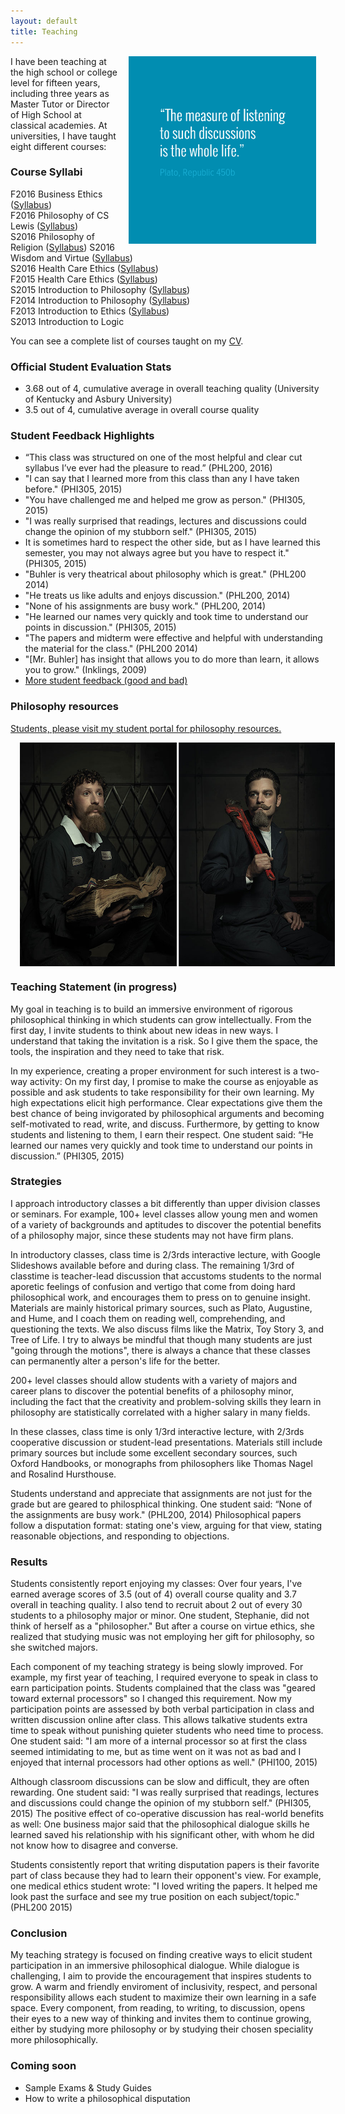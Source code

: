 ```yaml
---
layout: default
title: Teaching
---
```


<img src="/img/measurelearning.png" alt="propermeasure" align="right" hspace="15" height="300" width="300">

I have been teaching at the high school or college level for fifteen years, including three years as Master Tutor or Director of High School at classical academies. At universities, I have taught eight different courses: 

### Course Syllabi
F2016 Business Ethics ([Syllabus](/334))  
F2016 Philosophy of CS Lewis ([Syllabus](/251))  
S2016 Philosophy of Religion ([Syllabus](/554))
S2016 Wisdom and Virtue  ([Syllabus](/PHL293))  
S2016 Health Care Ethics ([Syllabus](/PHI305))    
F2015 Health Care Ethics ([Syllabus](/PHI305))       
S2015 Introduction to Philosophy ([Syllabus](/PHL200))   
F2014 Introduction to Philosophy ([Syllabus](/PHL200))    
F2013 Introduction to Ethics ([Syllabus](https://docs.google.com/document/d/1u2FI836N6FcWWs2I5BrbLF1tQav9wjcDJiOU0bRkfRw/edit))     
S2013 Introduction to Logic   

You can see a complete list of courses taught on my [CV](/Buhler-CV.pdf). 

### Official Student Evaluation Stats
+  3.68 out of 4, cumulative average in overall teaching quality (University of Kentucky and Asbury University)
+  3.5 out of 4, cumulative average in overall course quality
 
### Student Feedback Highlights ###
* “This class was structured on one of the most helpful and clear cut syllabus I’ve ever had the pleasure to read.” (PHL200, 2016)
* "I can say that I learned more from this class than any I have taken before." (PHI305, 2015)
*  "You have challenged me and helped me grow as person." (PHI305, 2015)
*  "I was really surprised that readings, lectures and discussions could change the opinion of my stubborn self." (PHI305, 2015)
*  It is sometimes hard to respect the other side, but as I have learned this semester, you may not always agree but you have to respect it." (PHI305, 2015) 
* "Buhler is very theatrical about philosophy which is great." (PHL200 2014)
* "He treats us like adults and enjoys discussion." (PHL200, 2014)
* "None of his assignments are busy work." (PHL200, 2014)
* "He learned our names very quickly and took time to understand our points in discussion." (PHI305, 2015)
* "The papers and midterm were effective and helpful with understanding the material for the class." (PHL200 2014)
*  "[Mr. Buhler] has insight that allows you to do more than learn, it allows you to grow." (Inklings, 2009)
*  [More student feedback (good and bad)](/student-feedback)

### Philosophy resources ###

[Students, please visit my student portal for philosophy resources.](/philosophy) 

<img src="/img/mechanics.jpg" alt="mechanics" align="center" hspace="15">


### Teaching Statement (in progress)

My goal in teaching is to build an immersive environment of rigorous philosophical thinking in which students can grow intellectually. From the first day, I invite students to think about new ideas in new ways. I understand that taking the invitation is a risk. So I give them the space, the tools, the inspiration and they need to take that risk. 

In my experience, creating a proper environment for such interest is a two-way activity: On my first day, I promise to make the course as enjoyable as possible and ask students to take responsibility for their own learning. My high expectations elicit high performance. Clear expectations give them the best chance of being invigorated by philosophical arguments and becoming self-motivated to read, write, and discuss. Furthermore, by getting to know students and listening to them, I earn their respect. One student said: “He learned our names very quickly and took time to understand our points in discussion.” (PHI305, 2015) 

### Strategies

I approach introductory classes a bit differently than upper division classes or seminars. For example, 100+ level classes allow young men and women of a variety of backgrounds and aptitudes to discover the potential benefits of a philosophy major, since these students may not have firm plans.

In introductory classes, class time is 2/3rds interactive lecture, with Google Slideshows available before and during class. The remaining 1/3rd of classtime is teacher-lead discussion that accustoms students to the normal aporetic feelings of confusion and vertigo that come from doing hard philosophical work, and encourages them to press on to genuine insight. Materials are mainly historical primary sources, such as Plato, Augustine, and Hume, and I coach them on reading well, comprehending, and questioning the texts. We also discuss films like the Matrix, Toy Story 3, and Tree of Life. I try to always be mindful that though many students are just "going through the motions", there is always a chance that these classes can permanently alter a person's life for the better. 

200+ level classes should allow students with a variety of majors and career plans to discover the potential benefits of a philosophy minor, including the fact that the creativity and problem-solving skills they learn in philosophy are statistically correlated with a higher salary in many fields. 

In these classes, class time is only 1/3rd interactive lecture, with 2/3rds cooperative discussion or student-lead presentations. Materials still include primary sources but include some excellent secondary sources, such Oxford Handbooks, or monographs from philosophers like Thomas Nagel and Rosalind Hursthouse. 

Students understand and appreciate that assignments are not just for the grade but are geared to philosphical thinking. One student said:  “None of the assignments are busy work." (PHL200, 2014) Philosophical papers follow a disputation format: stating one's view, arguing for that view, stating reasonable objections, and responding to objections. 

### Results

Students consistently report enjoying my classes: Over four years, I've earned average scores of 3.5 (out of 4) overall course quality and 3.7 overall in teaching quality. I also tend to recruit about 2 out of every 30 students to a philosophy major or minor. One student, Stephanie, did not think of herself as a "philosopher." But after a course on virtue ethics, she realized that studying music was not employing her gift for philosophy, so she switched majors. 

Each component of my teaching strategy is being slowly improved. For example, my first year of teaching, I required everyone to speak in class to earn participation points. Students complained that the class was "geared toward external processors" so I changed this requirement. Now my participation points are assessed by both verbal participation in class and written discussion online after class. This allows talkative students extra time to speak without punishing quieter students who need time to process. One student said: "I am more of a internal processor so at first the class seemed intimidating to me, but as time went on it was not as bad and I enjoyed that internal processors had other options as well." (PHI100, 2015)

Although classroom discussions can be slow and difficult, they are often rewarding. One student said: "I was really surprised that readings, lectures and discussions could change the opinion of my stubborn self." (PHI305, 2015) The positive effect of co-operative discussion has real-world benefits as well: One business major said that the  philosophical dialogue skills he learned saved his relationship with his significant other, with whom he did not know how to disagree and converse. 

Students consistently report that writing disputation papers is their favorite part of class because they had to learn their opponent's view. For example, one medical ethics student wrote: "I loved writing the papers. It helped me look past the surface and see my true position on each subject/topic." (PHL200 2015) 


### Conclusion

My teaching strategy is focused on finding creative ways to elicit student participation in an immersive philosophical dialogue. While dialogue is challenging, I aim to provide the encouragement that inspires students to grow. A warm and friendly enviroment of inclusivity, respect, and personal responsibility allows each student to maximize their own learning in a safe space. Every component, from reading, to writing, to discussion, opens their eyes to a new way of thinking and invites them to continue growing, either by studying more philosophy or by studying their chosen speciality more philosophically. 



### Coming soon ###
* Sample Exams & Study Guides
* How to write a philosophical disputation

[^1]: Costa ML, Van Rensburg L, Rushton N. Does teaching style matter? A randomised trial of group discussion versus lectures in orthopaedic undergraduate teaching. Medical education. 2007 Feb 1;41(2):214-7.
 
